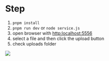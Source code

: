 # Step

1. `pnpm install`
2. `pnpm run dev` or `node service.js`
3. open browser with [http:localhost:5556](http:localhost:5556)
4. select a file and then click the upload button
5. check uploads folder

<img src="./uploads/hi-girl.jpeg" crossorigin="anonymous" />

